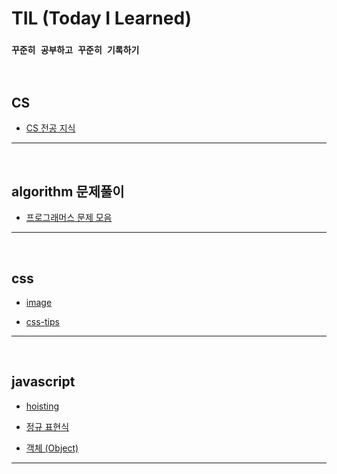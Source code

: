 # TIL (Today I Learned)    


### `꾸준히 공부하고 꾸준히 기록하기`


<br>   


## CS

- <a href="">CS 전공 지식</a>


---   

<br>   

## algorithm 문제풀이   

- <a href="">프로그래머스 문제 모음</a>   

---   

<br>   

## css   

- <a href="https://github.com/jiyun1006/TIL/blob/main/CSS(SCSS)/image.md">image</a>   

- <a href="https://github.com/jiyun1006/TIL/blob/main/CSS(SCSS)/tips.md">css-tips</a>

---   

<br>   


## javascript

- <a href="https://github.com/jiyun1006/TIL/blob/main/JS/hoisting.md">hoisting</a>      

- <a href="https://github.com/jiyun1006/TIL/blob/main/JS/regexp.md">정규 표현식</a>   

- <a href="https://github.com/jiyun1006/TIL/blob/main/JS/object.md">객체 (Object)</a>   


---    




